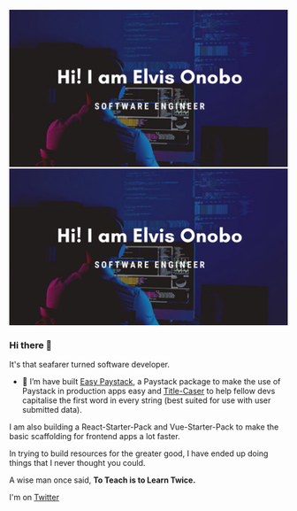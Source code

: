 ![Elvis Onobo Github Graphics](elvis-onobo.png)
<img src= "https://github.com/elvis-onobo/elvis-onobo/blob/master/elvis-onobo.png"></img>

### Hi there 👋

It's that seafarer turned software developer.

- 🔭 I’m have built [Easy Paystack](https://www.npmjs.com/package/easy-paystack), a Paystack package to make the use of Paystack in
  production apps easy and [Title-Caser](https://www.npmjs.com/package/title-caser) to help fellow devs capitalise the first word in every
  string (best suited for use with user submitted data).

I am also building a React-Starter-Pack and Vue-Starter-Pack to make the basic scaffolding for frontend apps a lot faster.

In trying to build resources for the greater good, I have ended up doing things that I never thought you could.

A wise man once said, **To Teach is to Learn Twice.**

I'm on [Twitter](twitter.com/elvis-onobo)

<!--
**elvis-onobo/elvis-onobo** is a ✨ _special_ ✨ repository because its `README.md` (this file) appears on your GitHub profile.

Here are some ideas to get you started:

- 🔭 I’m currently working on ...
- 🌱 I’m currently learning ...
- 👯 I’m looking to collaborate on ...
- 🤔 I’m looking for help with ...
- 💬 Ask me about ...
- 📫 How to reach me: ...
- 😄 Pronouns: ...
- ⚡ Fun fact: ...
-->
